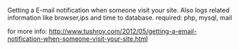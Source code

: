 Getting a E-mail notification when someone visit your site. Also logs related information like browser,ips and time to database.
required: php, mysql, mail

for more info: http://www.tushroy.com/2012/05/getting-a-email-notification-when-someone-visit-your-site.html